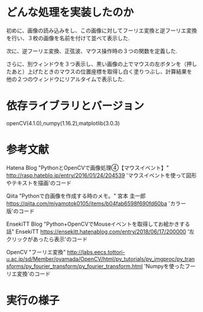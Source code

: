 # どんな処理を実装したのか
初めに、画像の読み込みをし、この画像に対してフーリエ変換と逆フーリエ変換を行い、３枚の画像を名前を付けて並べて表示した.

次に、逆フーリエ変換、正弦波、マウス操作時の３つの関数を定義した.

さらに、別ウィンドウを３つ表示し、黒い画像の上でマウスの左ボタンを（押したあと）上げたときのマウスの位置座標を取得し白く塗りつぶし、計算結果を他の２つのウィンドウにリアルタイムで表示した.

# 依存ライブラリとバージョン
openCV(4.1.0),numpy(1.16.2),matplotlib(3.0.3)

# 参考文献
Hatena Blog "PythonとOpenCVで画像処理④【マウスイベント】"
http://rasp.hateblo.jp/entry/2016/01/24/204539
'マウスイベントを使って図形やテキストを描画'のコード

Qiita "Pythonで白画像を作成する時のメモ。" 宮本 圭一郎
https://qiita.com/miyamotok0105/items/b04fab6598f690fd60ba
'カラー版'のコード

EnsekiTT Blog "Python+OpenCVでMouseイベントを取得してお絵かきする話" EnsekiTT
https://ensekitt.hatenablog.com/entry/2018/06/17/200000
'左クリックがあったら表示'のコード

OpenCV "フーリエ変換" 
http://labs.eecs.tottori-u.ac.jp/sd/Member/oyamada/OpenCV/html/py_tutorials/py_imgproc/py_transforms/py_fourier_transform/py_fourier_transform.html
'Numpyを使ったフーリエ変換'のコード

# 実行の様子


